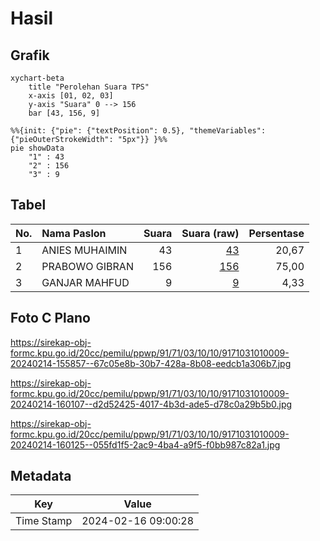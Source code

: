 # Hasil

## Grafik

```mermaid
xychart-beta
    title "Perolehan Suara TPS"
    x-axis [01, 02, 03]
    y-axis "Suara" 0 --> 156
    bar [43, 156, 9]
```

```mermaid
%%{init: {"pie": {"textPosition": 0.5}, "themeVariables": {"pieOuterStrokeWidth": "5px"}} }%%
pie showData
    "1" : 43
    "2" : 156
    "3" : 9
```

## Tabel

| No. | Nama Paslon    | Suara | Suara (raw) | Persentase |
|:--- |:-------------- | -----:| -----------:| ----------:|
| 1   | ANIES MUHAIMIN | 43    | [43][p-1]   | 20,67      |
| 2   | PRABOWO GIBRAN | 156   | [156][p-2]  | 75,00      |
| 3   | GANJAR MAHFUD  | 9     | [9][p-3]    | 4,33       |


[p-1]: https://github.com/gigit-pemilu/pemilu-2024-91-papua/blob/main/pilpres/hitung-suara/sub/91-papua/sub/71-kota-jayapura/sub/03-abepura/sub/1010-yobe/sub/009-tps/sub/paslon-1.txt
[p-2]: https://github.com/gigit-pemilu/pemilu-2024-91-papua/blob/main/pilpres/hitung-suara/sub/91-papua/sub/71-kota-jayapura/sub/03-abepura/sub/1010-yobe/sub/009-tps/sub/paslon-2.txt
[p-3]: https://github.com/gigit-pemilu/pemilu-2024-91-papua/blob/main/pilpres/hitung-suara/sub/91-papua/sub/71-kota-jayapura/sub/03-abepura/sub/1010-yobe/sub/009-tps/sub/paslon-3.txt

## Foto C Plano

https://sirekap-obj-formc.kpu.go.id/20cc/pemilu/ppwp/91/71/03/10/10/9171031010009-20240214-155857--67c05e8b-30b7-428a-8b08-eedcb1a306b7.jpg

https://sirekap-obj-formc.kpu.go.id/20cc/pemilu/ppwp/91/71/03/10/10/9171031010009-20240214-160107--d2d52425-4017-4b3d-ade5-d78c0a29b5b0.jpg

https://sirekap-obj-formc.kpu.go.id/20cc/pemilu/ppwp/91/71/03/10/10/9171031010009-20240214-160125--055fd1f5-2ac9-4ba4-a9f5-f0bb987c82a1.jpg


## Metadata

| Key        | Value               |
| ---------- | ------------------- |
| Time Stamp | 2024-02-16 09:00:28 |



